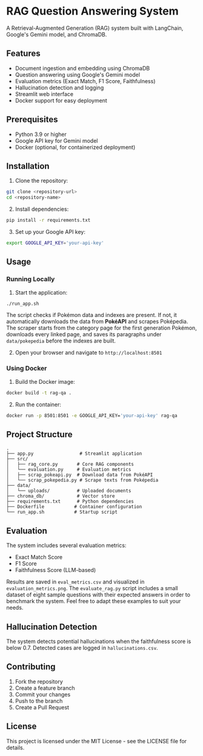 # RAG Question Answering System

A Retrieval-Augmented Generation (RAG) system built with LangChain, Google's Gemini model, and ChromaDB.

## Features

- Document ingestion and embedding using ChromaDB
- Question answering using Google's Gemini model
- Evaluation metrics (Exact Match, F1 Score, Faithfulness)
- Hallucination detection and logging
- Streamlit web interface
- Docker support for easy deployment

## Prerequisites

- Python 3.9 or higher
- Google API key for Gemini model
- Docker (optional, for containerized deployment)

## Installation

1. Clone the repository:
```bash
git clone <repository-url>
cd <repository-name>
```

2. Install dependencies:
```bash
pip install -r requirements.txt
```

3. Set up your Google API key:
```bash
export GOOGLE_API_KEY='your-api-key'
```

## Usage

### Running Locally

1. Start the application:
```bash
./run_app.sh
```
The script checks if Pokémon data and indexes are present. If not,
it automatically downloads the data from **PokéAPI** and scrapes
Poképedia. The scraper starts from the category page for the first
generation Pokémon, downloads every linked page, and saves its
paragraphs under `data/pokepedia` before the indexes are built.

2. Open your browser and navigate to `http://localhost:8501`

### Using Docker

1. Build the Docker image:
```bash
docker build -t rag-qa .
```

2. Run the container:
```bash
docker run -p 8501:8501 -e GOOGLE_API_KEY='your-api-key' rag-qa
```

## Project Structure

```
.
├── app.py                 # Streamlit application
├── src/
│   ├── rag_core.py       # Core RAG components
│   └── evaluation.py     # Evaluation metrics
│   ├── scrap_pokeapi.py  # Download data from PokéAPI
│   └── scrap_pokepedia.py # Scrape texts from Poképedia
├── data/
│   └── uploads/          # Uploaded documents
├── chroma_db/            # Vector store
├── requirements.txt      # Python dependencies
├── Dockerfile           # Container configuration
└── run_app.sh           # Startup script
```

## Evaluation

The system includes several evaluation metrics:
- Exact Match Score
- F1 Score
- Faithfulness Score (LLM-based)

Results are saved in `eval_metrics.csv` and visualized in `evaluation_metrics.png`.
The `evaluate_rag.py` script includes a small dataset of eight sample
questions with their expected answers in order to benchmark the system.
Feel free to adapt these examples to suit your needs.

## Hallucination Detection

The system detects potential hallucinations when the faithfulness score is below 0.7. Detected cases are logged in `hallucinations.csv`.

## Contributing

1. Fork the repository
2. Create a feature branch
3. Commit your changes
4. Push to the branch
5. Create a Pull Request

## License

This project is licensed under the MIT License - see the LICENSE file for details.
